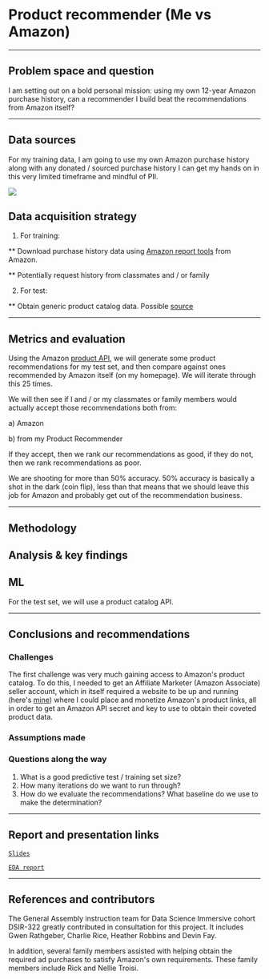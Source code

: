 # Product recommender (Me vs Amazon)

- - - 

## Problem space and question

I am setting out on a bold personal mission: using my own 12-year Amazon purchase history, can a recommender I build beat the recommendations from Amazon itself?

- - -
## Data sources

For my training data, I am going to use my own Amazon purchase history along with any donated / sourced purchase history I can get my hands on in this very limited timeframe and mindful of PII.

![](http://media.corporate-ir.net/media_files/IROL/17/176060/Oct18/Amazon%20logo.PNG)


## Data acquisition strategy

1. For training:

** Download purchase history data using [Amazon report tools](https://www.amazon.com/gp/b2b/reports) from Amazon.

** Potentially request history from classmates and / or family


2. For test:

** Obtain generic product catalog data. Possible [source](https://data.world/promptcloud/amazon-product-listing-q2-2020/workspace/project-summary?agentid=promptcloud&datasetid=amazon-product-listing-q2-2020)

- - -
## Metrics and evaluation

Using the Amazon [product API](https://pypi.org/project/python-amazon-product-api/0.2.5/), we will generate some product recommendations for my test set, and then compare against ones recommended by Amazon itself (on my homepage). We will iterate through this 25 times.

We will then see if I and / or my classmates or family members would actually accept those recommendations both from:

a) Amazon

b) from my Product Recommender

If they accept, then we rank our recommendations as good, if they do not, then we rank recommendations as poor.

We are shooting for more than 50% accuracy. 50% accuracy is basically a shot in the dark (coin flip), less than that means that we should leave this job for Amazon and probably get out of the recommendation business.

- - - 
## Methodology



## Analysis & key findings



## ML

For the test set, we will use a product catalog API.

- - - 

## Conclusions and recommendations

### Challenges

The first challenge was very much gaining access to Amazon's product catalog. To do this, I needed to get an Affiliate Marketer (Amazon Associate) seller account, which in itself required a website to be up and running (here's [mine](https://productincubator.co/)) where I could place and monetize Amazon's product links, all in order to get an Amazon API secret and key to use to obtain their coveted product data.

### Assumptions made

### Questions along the way

1. What is a good predictive test / training set size?
2. How many iterations do we want to run through?
3. How do we evaluate the recommendations? What baseline do we use to make the determination?

- - -
## Report and presentation links

[`Slides`](https://docs.google.com/presentation/d/16-24og3wl4MC0OUlwuakeZuyuqF_WCxy1lFTB3g3K-8/edit?usp=sharing)

[`EDA report`](./code/Amazon-order-history-EDA.ipynb)

- - -
## References and contributors

The General Assembly instruction team for Data Science Immersive cohort DSIR-322 greatly contributed in consultation for this project. It includes Gwen Rathgeber, Charlie Rice, Heather Robbins and Devin Fay.

In addition, several family members assisted with helping obtain the required ad purchases to satisfy Amazon's own requirements. These family members include Rick and Nellie Troisi.
